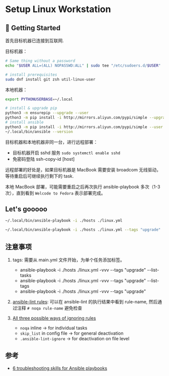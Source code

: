 # Setup Linux Workstation

## 🚀 Getting Started

首先目标机器已连接到互联网.

目标机器：

```bash
# Same thing without a password
echo "$USER ALL=(ALL) NOPASSWD:ALL" | sudo tee "/etc/sudoers.d/$USER"

# install prerequisites
sudo dnf install git zsh util-linux-user
```

本地机器：

```bash
export PYTHONUSERBASE=~/.local

# install & upgrade pip
python3 -m ensurepip --upgrade --user
python3 -m pip install -i http://mirrors.aliyun.com/pypi/simple --upgrade --user pip
# install ansible
python3 -m pip install -i http://mirrors.aliyun.com/pypi/simple --user ansible
~/.local/bin/ansible --version
```

目标机器和本地机器非同一台，进行远程部署：

-   目标机器开启 sshd 服务 `sudo systemctl enable sshd`
-   免密码登陆 ssh-copy-id [host]

远程部署的好处是，如果目标机器是 MacBook 需要安装 broadcom 无线驱动，等待重启后可继续执行剩下的 task.

本地 MacBook 部署，可能需要重启之后再次执行 ansible-playbook 多次（1-3 次），直到看到 `Welcode to Fedora` 表示部署完成。

## Let's gooooo

```bash
~/.local/bin/ansible-playbook -i ./hosts ./linux.yml
```

```bash
~/.local/bin/ansible-playbook -i ./hosts ./linux.yml --tags "upgrade"
```

## 注意事项

1. tags: 需要从 main.yml 文件开始，为单个任务添加标签。

    - ansible-playbook -i ./hosts ./linux.yml -vvv --tags "upgrade" --list-tasks
    - ansible-playbook -i ./hosts ./linux.yml -vvv --tags "upgrade" --list-tags
    - ansible-playbook -i ./hosts ./linux.yml -vvv --tags "upgrade"

2. [ansible-lint rules]: 可以在 ansible-lint 的执行结果中看到 rule-name, 然后通过注释 `# noqa rule-name` 避免检查

3. [All three possible ways of ignoring rules]

    - `noqa` inline -> for individual tasks
    - `skip_list` in config file -> for general deactivation
    - `.ansible-lint-ignore` -> for deactivation on file level

## 参考

-   [6 troubleshooting skills for Ansible playbooks]

[6 troubleshooting skills for Ansible playbooks]: https://www.redhat.com/sysadmin/troubleshoot-ansible-playbooks
[ansible-lint rules]: https://ansible-lint.readthedocs.io/rules/
[All three possible ways of ignoring rules]: https://github.com/ansible/ansible-lint/issues/3068#issuecomment-1438617565

